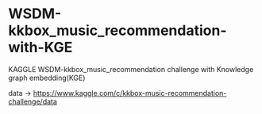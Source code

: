 # WSDM-kkbox_music_recommendation-with-KGE
KAGGLE WSDM-kkbox_music_recommendation challenge with Knowledge graph embedding(KGE)

data -> https://www.kaggle.com/c/kkbox-music-recommendation-challenge/data
